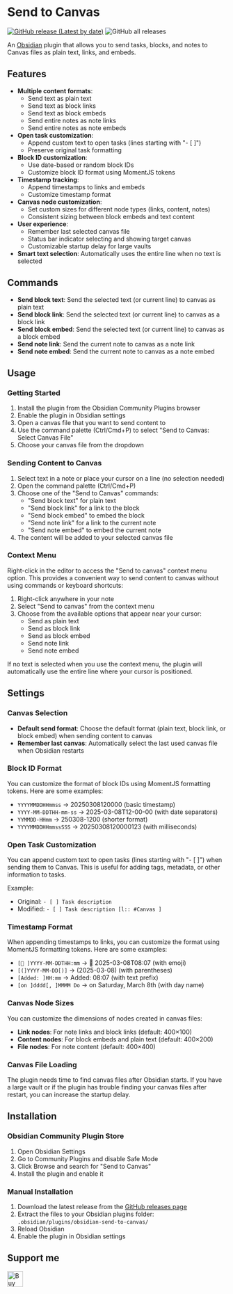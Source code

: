 # Send to Canvas

[![GitHub release (Latest by date)](https://img.shields.io/github/v/release/wenlzhang/obsidian-send-to-canvas)](https://github.com/wenlzhang/obsidian-send-to-canvas/releases) ![GitHub all releases](https://img.shields.io/github/downloads/wenlzhang/obsidian-send-to-canvas/total?color=success)

An [Obsidian](https://obsidian.md/) plugin that allows you to send tasks, blocks, and notes to Canvas files as plain text, links, and embeds.

## Features

- **Multiple content formats**:
  - Send text as plain text
  - Send text as block links
  - Send text as block embeds
  - Send entire notes as note links
  - Send entire notes as note embeds
- **Open task customization**:
  - Append custom text to open tasks (lines starting with "- [ ]")
  - Preserve original task formatting
- **Block ID customization**:
  - Use date-based or random block IDs
  - Customize block ID format using MomentJS tokens
- **Timestamp tracking**:
  - Append timestamps to links and embeds
  - Customize timestamp format
- **Canvas node customization**:
  - Set custom sizes for different node types (links, content, notes)
  - Consistent sizing between block embeds and text content
- **User experience**:
  - Remember last selected canvas file
  - Status bar indicator selecting and showing target canvas
  - Customizable startup delay for large vaults
- **Smart text selection**: Automatically uses the entire line when no text is selected

## Commands

- **Send block text**: Send the selected text (or current line) to canvas as plain text
- **Send block link**: Send the selected text (or current line) to canvas as a block link
- **Send block embed**: Send the selected text (or current line) to canvas as a block embed
- **Send note link**: Send the current note to canvas as a note link
- **Send note embed**: Send the current note to canvas as a note embed

## Usage

### Getting Started

1. Install the plugin from the Obsidian Community Plugins browser
2. Enable the plugin in Obsidian settings
3. Open a canvas file that you want to send content to
4. Use the command palette (Ctrl/Cmd+P) to select "Send to Canvas: Select Canvas File"
5. Choose your canvas file from the dropdown

### Sending Content to Canvas

1. Select text in a note or place your cursor on a line (no selection needed)
2. Open the command palette (Ctrl/Cmd+P)
3. Choose one of the "Send to Canvas" commands:
   - "Send block text" for plain text
   - "Send block link" for a link to the block
   - "Send block embed" to embed the block
   - "Send note link" for a link to the current note
   - "Send note embed" to embed the current note
4. The content will be added to your selected canvas file

### Context Menu

Right-click in the editor to access the "Send to canvas" context menu option. This provides a convenient way to send content to canvas without using commands or keyboard shortcuts:

1. Right-click anywhere in your note
2. Select "Send to canvas" from the context menu
3. Choose from the available options that appear near your cursor:
   - Send as plain text
   - Send as block link
   - Send as block embed
   - Send note link
   - Send note embed

If no text is selected when you use the context menu, the plugin will automatically use the entire line where your cursor is positioned.

## Settings

### Canvas Selection

- **Default send format**: Choose the default format (plain text, block link, or block embed) when sending content to canvas
- **Remember last canvas**: Automatically select the last used canvas file when Obsidian restarts

### Block ID Format

You can customize the format of block IDs using MomentJS formatting tokens. Here are some examples:

- `YYYYMMDDHHmmss` → 20250308120000 (basic timestamp)
- `YYYY-MM-DDTHH-mm-ss` → 2025-03-08T12-00-00 (with date separators)
- `YYMMDD-HHmm` → 250308-1200 (shorter format)
- `YYYYMMDDHHmmssSSS` → 20250308120000123 (with milliseconds)

### Open Task Customization

You can append custom text to open tasks (lines starting with "- [ ]") when sending them to Canvas. This is useful for adding tags, metadata, or other information to tasks.

Example:
- Original: `- [ ] Task description`
- Modified: `- [ ] Task description [l:: #Canvas ]`

### Timestamp Format

When appending timestamps to links, you can customize the format using MomentJS formatting tokens. Here are some examples:

- `[📝 ]YYYY-MM-DDTHH:mm` → 📝 2025-03-08T08:07 (with emoji)
- `[(]YYYY-MM-DD[)]` → (2025-03-08) (with parentheses)
- `[Added: ]HH:mm` → Added: 08:07 (with text prefix)
- `[on ]dddd[, ]MMMM Do` → on Saturday, March 8th (with day name)

### Canvas Node Sizes

You can customize the dimensions of nodes created in canvas files:
- **Link nodes**: For note links and block links (default: 400×100)
- **Content nodes**: For block embeds and plain text (default: 400×200)
- **File nodes**: For note content (default: 400×400)

### Canvas File Loading

The plugin needs time to find canvas files after Obsidian starts. If you have a large vault or if the plugin has trouble finding your canvas files after restart, you can increase the startup delay.

## Installation

### Obsidian Community Plugin Store

1. Open Obsidian Settings
2. Go to Community Plugins and disable Safe Mode
3. Click Browse and search for "Send to Canvas"
4. Install the plugin and enable it

### Manual Installation

1. Download the latest release from the [GitHub releases page](https://github.com/wenlzhang/obsidian-send-to-canvas/releases)
2. Extract the files to your Obsidian plugins folder: `.obsidian/plugins/obsidian-send-to-canvas/`
3. Reload Obsidian
4. Enable the plugin in Obsidian settings

## Support me

<a href='https://ko-fi.com/C0C66C1TB' target='_blank'><img height='36' style='border:0px;height:36px;' src='https://storage.ko-fi.com/cdn/kofi1.png?v=3' border='0' alt='Buy Me a Coffee at ko-fi.com' /></a>
